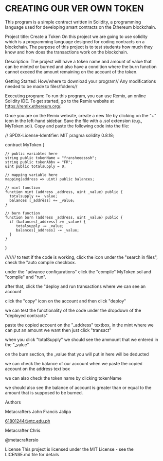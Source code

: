 # CREATING OUR VER OWN TOKEN
This program is a simple contract written in Solidity, a programming language used for developing smart contracts on the Ethereum blockchain. 

Project title:
Create a Token On this project we are going to use solidity which is a programming language designed for coding contracts on a blockchain. The purpose of this project is to test students how much they know and how does the transactions work on the blockchain.

Description:
The project will have a token name and amount of value that can be minted or burned and also have a condition where the burn function cannot exceed the amount remaining on the account of the token.

Getting Started: 
How/where to download your program// Any modifications needed to be made to files/folders//

Executing program:
To run this program, you can use Remix, an online Solidity IDE. 
To get started, go to the Remix website at https://remix.ethereum.org/.

Once you are on the Remix website, create a new file by clicking on the "+" icon in the left-hand sidebar. Save the file with a .sol extension (e.g., MyToken.sol). Copy and paste the following code into the file: 

// SPDX-License-Identifier: MIT
pragma solidity 0.8.18;

contract MyToken {

    // public variables here
	string public tokenName = "fransheeesssh";
	string public tokenAbbv = "FR";
	uint public totalsupply = 0;

    // mapping variable here
    mapping(address => uint) public balances;

    // mint function
    function mint (address _address, uint _value) public {
      totalsupply += _value;
      balances [_address] += _value;
    }

    // burn function
    function burn (address _address, uint _value) public {
      if (balances[_address] >= _value) {
         totalsupply -= _value;
         balances[_address] -= _value;
      }
    }

}


/////// to test if the code is working, click the icon under the "search in files", check the "auto compile checkbox.

under the "advance configurations" click the "compile" MyToken.sol and "compile" and "run".

after that, click the "deploy and run transactions where we can see an account

click the "copy" icon on the account and then click "deploy"

we can test the functionality of the code under the dropdown of the "deployed contracts"

paste the copied account on the "_address" textbox, in the mint where we can put an amount we want then just click "transact"

when you click "totalSupply" we should see the ammount that we entered in the "_value"

on the burn section, the _value that you will put in here will be deducted

we can check the balance of our account when we paste the copied account on the address text box

we can also check the token name by clicking tokenName

we should also see the balance of account is greater than or equal to the amount that is supposed to be burned.

Authors

Metacrafters John Francis Jalipa

61801244@ntc.edu.ph

Metacrafter Chris

@metacraftersio

License This project is licensed under the MIT License - see the LICENSE.md file for details
